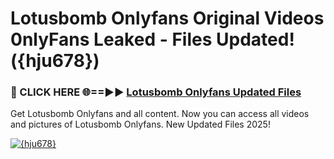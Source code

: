 # Lotusbomb Onlyfans Original Videos 0nlyFans Leaked - Files Updated! ({hju678})

<h3>🔴 CLICK HERE 🌐==►► <a href="https://tinyurl.com/ms9xzufz" rel="nofollow">Lotusbomb Onlyfans Updated Files</a></h3>

Get Lotusbomb Onlyfans and all content. Now you can access all videos and pictures of Lotusbomb Onlyfans. New Updated Files 2025!

[![{hju678}](https://i.imgur.com/PQ7UWWw.gif)](https://tinyurl.com/ms9xzufz)
